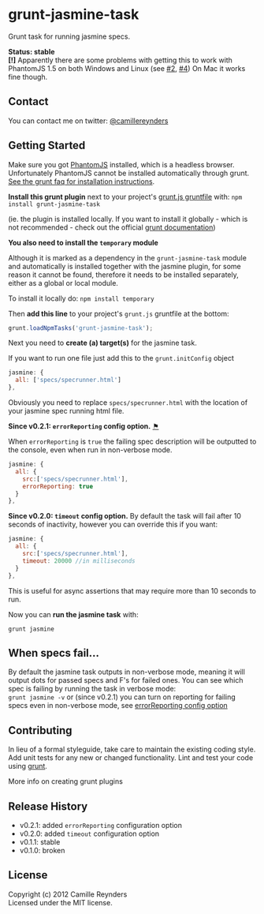 [grunt]: https://github.com/cowboy/grunt
[getting_started]: https://github.com/cowboy/grunt/blob/master/docs/getting_started.md
[plugin_docs]: https://github.com/cowboy/grunt/blob/master/docs/plugins.md

# grunt-jasmine-task

Grunt task for running jasmine specs.

__Status: stable__  
__[!]__ Apparently there are some problems with getting this to work with PhantomJS 1.5 on both Windows and Linux (see [#2](https://github.com/creynders/grunt-jasmine-task/issues/2), [#4](https://github.com/creynders/grunt-jasmine-task/issues/4)) On Mac it works fine though.

## Contact

You can contact me on twitter: [@camillereynders](https://twitter.com/#!/camillereynders)

## Getting Started

Make sure you got [PhantomJS](http://phantomjs.org/) installed, which is a headless browser. Unfortunately PhantomJS cannot be installed automatically through grunt. [See the grunt faq for installation instructions](https://github.com/cowboy/grunt/blob/master/docs/faq.md#why-does-grunt-complain-that-phantomjs-isnt-installed).

__Install this grunt plugin__ next to your project's [grunt.js gruntfile][getting_started] with: `npm install grunt-jasmine-task`

(ie. the plugin is installed locally. If you want to install it globally - which is not recommended - check out the official [grunt documentation][plugin_docs])

__You also need to install the `temporary` module__

Although it is marked as a dependency in the `grunt-jasmine-task` module and automatically is installed together with the jasmine plugin, for some reason it cannot be found, therefore it needs to be installed separately, either as a global or local module.

To install it locally do:
`npm install temporary`

Then __add this line__ to your project's `grunt.js` gruntfile at the bottom:

```javascript
grunt.loadNpmTasks('grunt-jasmine-task');
```

Next you need to __create (a) target(s)__ for the jasmine task.

If you want to run one file just add this to the `grunt.initConfig` object 

```javascript
jasmine: {
  all: ['specs/specrunner.html']
},
```
Obviously you need to replace `specs/specrunner.html` with the location of your jasmine spec running html file.

__Since v0.2.1: `errorReporting` config option.__ <a name="error-reporting" href="#error-reporting" title="Link to this section">⚑</a>

When `errorReporting` is `true` the failing spec description will be outputted to the console, even when run in non-verbose mode.
```javascript
jasmine: {
  all: {
    src:['specs/specrunner.html'],
    errorReporting: true
  }
},
```

__Since v0.2.0: `timeout` config option.__ 
By default the task will fail after 10 seconds of inactivity, however you can override this if you want:

```javascript
jasmine: {
  all: {
    src:['specs/specrunner.html'],
    timeout: 20000 //in milliseconds
  }
},
```
This is useful for async assertions that may require more than 10 seconds to run.

Now you can __run the jasmine task__ with:

```grunt jasmine```

## When specs fail...

By default the jasmine task outputs in non-verbose mode, meaning it will output dots for passed specs and F's for failed ones.
You can see which spec is failing by running the task in verbose mode:  
```grunt jasmine -v``` 
or (since v0.2.1) you can turn on reporting for failing specs even in non-verbose mode, see [errorReporting config option](#error-reporting)

## Contributing
In lieu of a formal styleguide, take care to maintain the existing coding style. 
Add unit tests for any new or changed functionality. 
Lint and test your code using [grunt][grunt].

More info on creating grunt plugins

## Release History

* v0.2.1: added `errorReporting` configuration option
* v0.2.0: added `timeout` configuration option
* v0.1.1: stable
* v0.1.0: broken

## License
Copyright (c) 2012 Camille Reynders  
Licensed under the MIT license.
